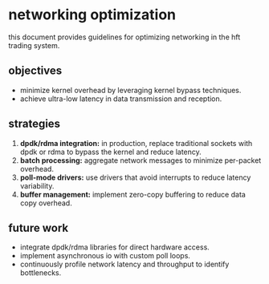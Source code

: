 # networking optimization

this document provides guidelines for optimizing networking in the hft trading system.

## objectives

- minimize kernel overhead by leveraging kernel bypass techniques.
- achieve ultra-low latency in data transmission and reception.

## strategies

1. **dpdk/rdma integration:** in production, replace traditional sockets with dpdk or rdma to bypass the kernel and reduce latency.
2. **batch processing:** aggregate network messages to minimize per-packet overhead.
3. **poll-mode drivers:** use drivers that avoid interrupts to reduce latency variability.
4. **buffer management:** implement zero-copy buffering to reduce data copy overhead.

## future work

- integrate dpdk/rdma libraries for direct hardware access.
- implement asynchronous io with custom poll loops.
- continuously profile network latency and throughput to identify bottlenecks.

